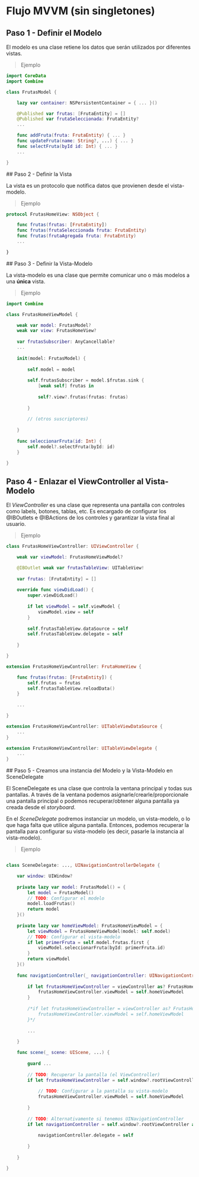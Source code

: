 # Flujo MVVM (sin singletones)

## Paso 1 - Definir el Modelo

El modelo es una clase retiene los datos que serán utilizados por diferentes vistas.

> Ejemplo

```swift
import CoreData
import Combine

class FrutasModel {

    lazy var container: NSPersistentContainer = { ... }()

    @Published var frutas: [FrutaEntity] = []
    @Published var frutaSeleccionada: FrutaEntity?
    ...

    func addFruta(fruta: FrutaEntity) { ... }
    func updateFruta(name: String?, ...) { ... }
    func selectFruta(byId id: Int) { ... }
    ...

}
``` 

## Paso 2 - Definir la Vista

La vista es un protocolo que notifica datos que provienen desde el vista-modelo.

> Ejemplo

```swift
protocol FrutasHomeView: NSObject {

    func frutas(frutas: [FrutaEntity])
    func frutas(frutaSeleccionada fruta: FrutaEntity)
    func frutas(frutaAgregada fruta: FrutaEntity)
    ...

}
```

## Paso 3 - Definir la Vista-Modelo

La vista-modelo es una clase que permite comunicar uno o más modelos a una **única** vista.

> Ejemplo

```swift
import Combine

class FrutasHomeViewModel {

    weak var model: FrutasModel?
    weak var view: FrutasHomeView?
    
    var frutasSubscriber: AnyCancellable?
    ...
    
    init(model: FrutasModel) {
        
        self.model = model
        
        self.frutasSubscriber = model.$frutas.sink {
            [weak self] frutas in
            
            self?.view?.frutas(frutas: frutas)
            
        }
        
        // (otros suscriptores)
        
    }
    
    func seleccionarFruta(id: Int) {
        self.model?.selectFruta(byId: id)
    }

}
```

## Paso 4 - Enlazar el ViewController al Vista-Modelo

El *ViewController* es una clase que representa una pantalla con controles como labels, botones, tablas, etc. Es encargado de configurar los @IBOutlets e @IBActions de los controles y garantizar la vista final al usuario.

> Ejemplo

```swift
class FrutasHomeViewController: UIViewController {

    weak var viewModel: FrutasHomeViewModel?

    @IBOutlet weak var frutasTableView: UITableView!
    
    var frutas: [FrutaEntity] = []
    
    override func viewDidLoad() {
        super.viewDidLoad()
        
        if let viewModel = self.viewModel {
            viewModel.view = self
        }
        
        self.frutasTableView.dataSource = self
        self.frutasTableView.delegate = self
        
    }

}

extension FrutasHomeViewController: FrutaHomeView {

    func frutas(frutas: [FrutaEntity]) {
        self.frutas = frutas
        self.frutasTableView.reloadData()
    }
    
    ...

}

extension FrutasHomeViewController: UITableViewDataSource {
    ...
}

extension FrutasHomeViewController: UITableViewDelegate {
    ...
}
```

## Paso 5 - Creamos una instancia del Modelo y la Vista-Modelo en SceneDelegate

El SceneDelegate es una clase que controla la ventana principal y todas sus pantallas. A través de la ventana podemos asignarle/crearle/proporcionale una pantalla principal o podemos recuperar/obtener alguna pantalla ya creada desde el *storyboard*.

En el *SceneDelegate* podremos instanciar un modelo, un vista-modelo, o lo que haga falta que utilice alguna pantalla. Entonces, podemos recuperar la pantalla para configurar su vista-modelo (es decir, pasarle la instancia al vista-modelo).

> Ejemplo

```swift

class SceneDelegate: ..., UINavigationControllerDelegate {

    var window: UIWindow?
    
    private lazy var model: FrutasModel() = {
        let model = FrutasModel()
        // TODO: Configurar el modelo
        model.loadFrutas()
        return model
    }()
    
    private lazy var homeViewModel: FrutasHomeViewModel = {
        let viewModel = FrutasHomeViewModel(model: self.model)
        // TODO: Configurar el vista-modelo
        if let primerFruta = self.model.frutas.first {
            viewModel.seleccionarFruta(byId: primerFruta.id)
        }
        return viewModel
    }() 
    
    func navigationController(_ navigationController: UINavigationController, willShow viewController: UIViewController, animated: Bool) {
        
        if let frutasHomeViewController = viewController as? FrutasHomeViewController {
            frutasHomeViewController.viewModel = self.homeViewModel
        }
        
        /*if let frutasHomeViewController = viewController as? FrutasHomeViewController {
            frutasHomeViewController.viewModel = self.homeViewModel
        }*/
        
        ...
        
    }

    func scene(_ scene: UIScene, ...) {
    
        guard ...
        
        // TODO: Recuperar la pantalla (el ViewController)
        if let frutasHomeViewController = self.window?.rootViewController as? FrutasHomeViewController {
        
            // TODO: Configurar a la pantalla su vista-modelo
            frutasHomeViewController.viewModel = self.homeViewModel 
        
        }
        
        // TODO: Alternativamente si tenemos UINavigationController
        if let navigationController = self.window?.rootViewController as? UINavigationController {
            
            navigationController.delegate = self
            
        }
    
    }

}

```
